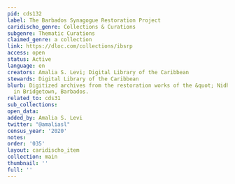 ```yaml
---
pid: cds132
label: The Barbados Synagogue Restoration Project
caridischo_genre: Collections & Curations
subgenre: Thematic Curations
claimed_genre: a collection
link: https://dloc.com/collections/ibsrp
access: open
status: Active
language: en
creators: Amalia S. Levi; Digital Library of the Caribbean
stewards: Digital Library of the Caribbean
blurb: Digitized archives from the restoration works of the &quot; Nidhe Israel&quot;  Synagogue
  in Bridgetown, Barbados.
related_to: cds31
sub_collections:
open_data:
added_by: Amalia S. Levi
twitter: "@amaliasl"
census_year: '2020'
notes:
order: '035'
layout: caridischo_item
collection: main
thumbnail: ''
full: ''
---
```

